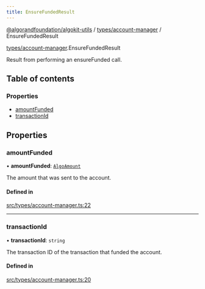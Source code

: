 ```yaml
---
title: EnsureFundedResult
---
```


[@algorandfoundation/algokit-utils](/reference/algokit-utils-ts/api/readme/) / [types/account-manager](/reference/algokit-utils-ts/api/modules/types_account_manager/) / EnsureFundedResult

[types/account-manager](/reference/algokit-utils-ts/api/modules/types_account_manager/).EnsureFundedResult

Result from performing an ensureFunded call.

## Table of contents

### Properties

- [amountFunded](#amountfunded)
- [transactionId](#transactionid)

## Properties

### amountFunded

• **amountFunded**: [`AlgoAmount`](/reference/algokit-utils-ts/api/classes/types_amountalgoamount/)

The amount that was sent to the account.

#### Defined in

[src/types/account-manager.ts:22](https://github.com/algorandfoundation/algokit-utils-ts/blob/main/src/types/account-manager.ts#L22)

---

### transactionId

• **transactionId**: `string`

The transaction ID of the transaction that funded the account.

#### Defined in

[src/types/account-manager.ts:20](https://github.com/algorandfoundation/algokit-utils-ts/blob/main/src/types/account-manager.ts#L20)
